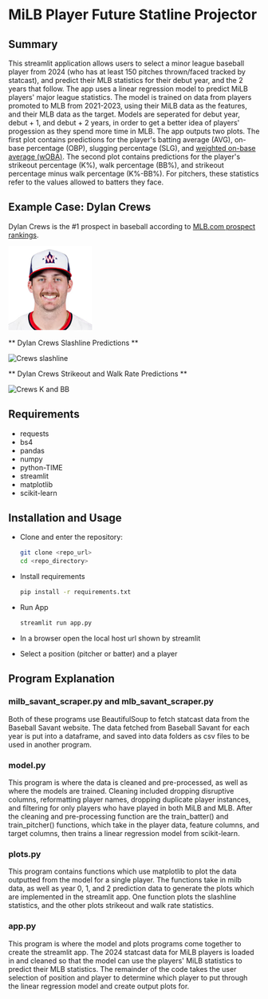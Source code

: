 # MiLB Player Future Statline Projector

## Summary

This streamlit application allows users to select a minor league baseball player from 2024 (who has at least 150 pitches thrown/faced tracked by statcast), and predict their MLB statistics for their debut year, and the 2 years that follow. The app uses a linear regression model to predict MiLB players' major league statistics. The model is trained on data from players promoted to MLB from 2021-2023, using their MiLB data as the features, and their MLB data as the target. Models are seperated for debut year, debut + 1, and debut + 2 years, in order to get a better idea of players' progession as they spend more time in MLB. The app outputs two plots. The first plot contains predictions for the player's batting average (AVG), on-base percentage (OBP), slugging percentage (SLG), and [weighted on-base average (wOBA)](https://www.mlb.com/glossary/advanced-stats/weighted-on-base-average). The second plot contains predictions for the player's strikeout percentage (K%), walk percentage (BB%), and strikeout percentage minus walk percentage (K%-BB%). For pitchers, these statistics refer to the values allowed to batters they face.

## Example Case: Dylan Crews

Dylan Crews is the #1 prospect in baseball according to [MLB.com prospect rankings](https://www.mlb.com/milb/prospects/top100/).

![Dylan Crews MLB.com Prospect Rankings Picture](images/dylan_crews_mlb_pic.png)

** Dylan Crews Slashline Predictions **

![Crews slashline](images/crews_slashline)

** Dylan Crews Strikeout and Walk Rate Predictions **

![Crews K and BB](images/crews_k_and_bb)

## Requirements

- requests
- bs4
- pandas
- numpy
- python-TIME
- streamlit
- matplotlib
- scikit-learn

## Installation and Usage

- Clone and enter the repository:

  ```sh
  git clone <repo_url>
  cd <repo_directory>
  ```

- Install requirements

  ```sh
  pip install -r requirements.txt
  ```

- Run App

  ```sh
  streamlit run app.py
  ```

- In a browser open the local host url shown by streamlit

- Select a position (pitcher or batter) and a player

## Program Explanation

### milb_savant_scraper.py and mlb_savant_scraper.py

Both of these programs use BeautifulSoup to fetch statcast data from the Baseball Savant website. The data fetched from Baseball Savant for each year is put into a dataframe, and saved into data folders as csv files to be used in another program.

### model.py

This program is where the data is cleaned and pre-processed, as well as where the models are trained. Cleaning included dropping disruptive columns, reformatting player names, dropping duplicate player instances, and filtering for only players who have played in both MiLB and MLB. After the cleaning and pre-processing function are the train_batter() and train_pitcher() functions, which take in the player data, feature columns, and target columns, then trains a linear regression model from scikit-learn. 

### plots.py

This program contains functions which use matplotlib to plot the data outputted from the model for a single player. The functions take in milb data, as well as year 0, 1, and 2 prediction data to generate the plots which are implemented in the streamlit app. One function plots the slashline statistics, and the other plots strikeout and walk rate statistics.

### app.py

This program is where the model and plots programs come together to create the streamlit app. The 2024 statcast data for MiLB players is loaded in and cleaned so that the model can use the players' MiLB statistics to predict their MLB statistics. The remainder of the code takes the user selection of position and player to determine which player to put through the linear regression model and create output plots for. 


